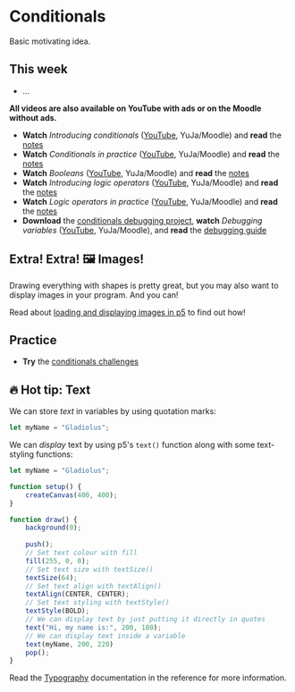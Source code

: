 # Conditionals

Basic motivating idea.

## This week

- ...

**All videos are also available on YouTube with ads or on the Moodle without ads.**

- **Watch** *Introducing conditionals* ([YouTube](MISSING_LINK), YuJa/Moodle) and **read** the [notes](./introducing-conditionals.md)
- **Watch** *Conditionals in practice* ([YouTube](MISSING_LINK), YuJa/Moodle) and **read** the [notes](./conditionals-in-practice.md)
- **Watch** *Booleans* ([YouTube](MISSING_LINK), YuJa/Moodle) and **read** the [notes](./booleans.md)
- **Watch** *Introducing logic operators* ([YouTube](MISSING_LINK), YuJa/Moodle) and **read** the [notes](./introducing-logic-operators.md)
- **Watch** *Logic operators in practice* ([YouTube](MISSING_LINK), YuJa/Moodle) and **read** the [notes](./logic-operators-in-practice.md)
- **Download** the [conditionals debugging project](MISSING_LINK), **watch** *Debugging variables* ([YouTube](MISSING_LINK), YuJa/Moodle), and **read** the [debugging guide](../../guides/debugging-guide.md)

## Extra! Extra! 🖼 Images!

Drawing everything with shapes is pretty great, but you may also want to display images in your program. And you can!

Read about [loading and displaying images in p5](../extras/images.md) to find out how!

## Practice

- **Try** the [conditionals challenges](MISSING_LINK)

## 🔥 Hot tip: Text

We can store *text* in variables by using quotation marks:

```javascript
let myName = "Gladiolus";
```

We can *display* text by using p5's `text()` function along with some text-styling functions:

```javascript
let myName = "Gladiolus";

function setup() {
    createCanvas(400, 400);
}

function draw() {
    background(0);
    
    push();
    // Set text colour with fill
    fill(255, 0, 0);
    // Set text size with textSize()
    textSize(64);
    // Set text align with textAlign()
    textAlign(CENTER, CENTER);
    // Set text styling with textStyle()
    textStyle(BOLD);
    // We can display text by just putting it directly in quotes
    text("Hi, my name is:", 200, 180);
    // We can display text inside a variable
    text(myName, 200, 220)
    pop();
}
```

Read the [Typography](https://p5js.org/reference/#Typography) documentation in the reference for more information.

